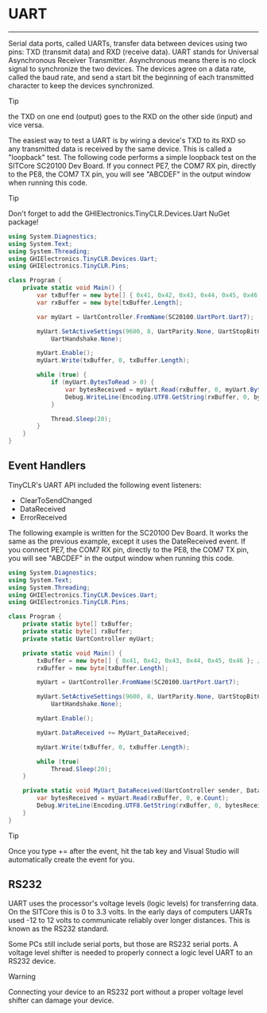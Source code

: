 # UART 
---
Serial data ports, called UARTs, transfer data between devices using two pins: TXD (transmit data) and RXD (receive data). UART stands for Universal Asynchronous Receiver Transmitter. Asynchronous means there is no clock signal to synchronize the two devices. The devices agree on a data rate, called the baud rate, and send a start bit the beginning of each transmitted character to keep the devices synchronized. 

> [!Tip]
> the TXD on one end (output) goes to the RXD on the other side (input) and vice versa.

The easiest way to test a UART is by wiring a device's TXD to its RXD so any transmitted data is received by the same device. This is called a "loopback" test. The following code performs a simple loopback test on the SITCore SC20100 Dev Board. If you connect PE7, the COM7 RX pin, directly to the PE8, the COM7 TX pin, you will see "ABCDEF" in the output window when running this code.

> [!Tip]
> Don't forget to add the GHIElectronics.TinyCLR.Devices.Uart NuGet package!

```csharp
using System.Diagnostics;
using System.Text;
using System.Threading;
using GHIElectronics.TinyCLR.Devices.Uart;
using GHIElectronics.TinyCLR.Pins;

class Program {
    private static void Main() {
        var txBuffer = new byte[] { 0x41, 0x42, 0x43, 0x44, 0x45, 0x46 }; //A, B, C, D, E, F
        var rxBuffer = new byte[txBuffer.Length];

        var myUart = UartController.FromName(SC20100.UartPort.Uart7);

        myUart.SetActiveSettings(9600, 8, UartParity.None, UartStopBitCount.One,
            UartHandshake.None);

        myUart.Enable();
        myUart.Write(txBuffer, 0, txBuffer.Length);

        while (true) {
            if (myUart.BytesToRead > 0) {
                var bytesReceived = myUart.Read(rxBuffer, 0, myUart.BytesToRead);
                Debug.WriteLine(Encoding.UTF8.GetString(rxBuffer, 0, bytesReceived));
            }

            Thread.Sleep(20);
        }
    }
}

```

## Event Handlers
TinyCLR's UART API included the following event listeners:

* ClearToSendChanged
* DataReceived
* ErrorReceived

The following example is written for the SC20100 Dev Board. It works the same as the previous example, except it uses the DateReceived event. If you connect PE7, the COM7 RX pin, directly to the PE8, the COM7 TX pin, you will see "ABCDEF" in the output window when running this code.

```csharp
using System.Diagnostics;
using System.Text;
using System.Threading;
using GHIElectronics.TinyCLR.Devices.Uart;
using GHIElectronics.TinyCLR.Pins;

class Program {
    private static byte[] txBuffer;
    private static byte[] rxBuffer;
    private static UartController myUart;

    private static void Main() {
        txBuffer = new byte[] { 0x41, 0x42, 0x43, 0x44, 0x45, 0x46 }; //A, B, C, D, E, F
        rxBuffer = new byte[txBuffer.Length];

        myUart = UartController.FromName(SC20100.UartPort.Uart7);

        myUart.SetActiveSettings(9600, 8, UartParity.None, UartStopBitCount.One,
            UartHandshake.None);

        myUart.Enable();

        myUart.DataReceived += MyUart_DataReceived;

        myUart.Write(txBuffer, 0, txBuffer.Length);

        while (true)
            Thread.Sleep(20);
    }

    private static void MyUart_DataReceived(UartController sender, DataReceivedEventArgs e) {
        var bytesReceived = myUart.Read(rxBuffer, 0, e.Count);
        Debug.WriteLine(Encoding.UTF8.GetString(rxBuffer, 0, bytesReceived));
    }
}

```
> [!Tip] 
> Once you type += after the event, hit the tab key and Visual Studio will automatically create the event for you.

## RS232
UART uses the processor's voltage levels (logic levels) for transferring data. On the SITCore this is 0 to 3.3 volts. In the early days of computers UARTs used -12 to 12 volts to communicate reliably over longer distances. This is known as the RS232 standard.

Some PCs still include serial ports, but those are RS232 serial ports. A voltage level shifter is needed to properly connect a logic level UART to an RS232 device.

> [!Warning]
> Connecting your device to an RS232 port without a proper voltage level shifter can damage your device.
